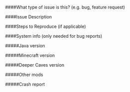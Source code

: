 ####What type of issue is this? (e.g. bug, feature request)

####Issue Description

####Steps to Reproduce (if applicable)

####System info (only needed for bug reports)

#####Java version

#####Minecraft version

#####Deeper Caves version

#####Other mods

#####Crash report

